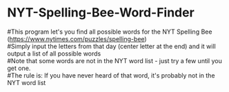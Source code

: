 # NYT-Spelling-Bee-Word-Finder
#This program let's you find all possible words for the NYT Spelling Bee (https://www.nytimes.com/puzzles/spelling-bee) \
#Simply input the letters from that day (center letter at the end) and it will output a list of all possible words \
#Note that some words are not in the NYT word list - just try a few until you get one. \
#The rule is: If you have never heard of that word, it's probably not in the NYT word list
